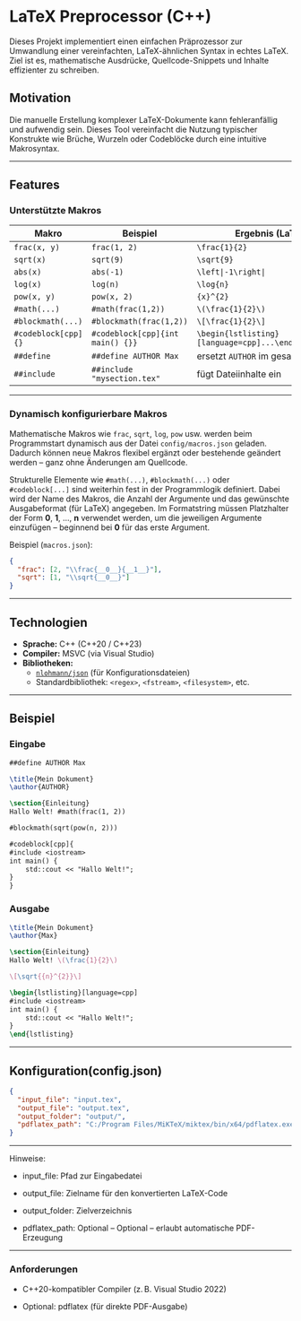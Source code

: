 # LaTeX Preprocessor (C++)

Dieses Projekt implementiert einen einfachen Präprozessor zur Umwandlung einer vereinfachten, LaTeX-ähnlichen Syntax in echtes LaTeX. Ziel ist es, mathematische Ausdrücke, Quellcode-Snippets und Inhalte effizienter zu schreiben.

## Motivation

Die manuelle Erstellung komplexer LaTeX-Dokumente kann fehleranfällig und aufwendig sein. Dieses Tool vereinfacht die Nutzung typischer Konstrukte wie Brüche, Wurzeln oder Codeblöcke durch eine intuitive Makrosyntax.

---

## Features

### Unterstützte Makros

| Makro                | Beispiel                        | Ergebnis (LaTeX)                    |
|---------------------|----------------------------------|--------------------------------------|
| `frac(x, y)`        | `frac(1, 2)`                     | `\frac{1}{2}`                        |
| `sqrt(x)`           | `sqrt(9)`                        | `\sqrt{9}`                           |
| `abs(x)`            | `abs(-1)`                        | `\left\|-1\right\|`                  |
| `log(x)`            | `log(n)`                         | `\log{n}`                            |
| `pow(x, y)`         | `pow(x, 2)`                      | `{x}^{2}`                            |
| `#math(...)`        | `#math(frac(1,2))`               | `\(\frac{1}{2}\)`                    |
| `#blockmath(...)`   | `#blockmath(frac(1,2))`          | `\[\frac{1}{2}\]`                    |
| `#codeblock[cpp]{}` | `#codeblock[cpp]{int main() {}}`| `\begin{lstlisting}[language=cpp]...\end{lstlisting}`|
| `##define`          | `##define AUTHOR Max`            | ersetzt `AUTHOR` im gesamten Text    |
| `##include`         | `##include "mysection.tex"`      | fügt Dateiinhalte ein                 |

---

### Dynamisch konfigurierbare Makros

Mathematische Makros wie `frac`, `sqrt`, `log`, `pow` usw. werden beim Programmstart dynamisch aus der Datei `config/macros.json` geladen. Dadurch können neue Makros flexibel ergänzt oder bestehende geändert werden – ganz ohne Änderungen am Quellcode.

Strukturelle Elemente wie `#math(...)`, `#blockmath(...)` oder `#codeblock[...]` sind weiterhin fest in der Programmlogik definiert. Dabei wird der Name des Makros, die Anzahl der Argumente und das gewünschte Ausgabeformat (für LaTeX) angegeben. Im Formatstring müssen Platzhalter der Form __0__, __1__, ..., __n__ verwendet werden, um die jeweiligen Argumente einzufügen – beginnend bei __0__ für das erste Argument.

Beispiel (`macros.json`):

```json
{
  "frac": [2, "\\frac{__0__}{__1__}"],
  "sqrt": [1, "\\sqrt{__0__}"]
}
```

--- 

## Technologien

- **Sprache:** C++ (C++20 / C++23)
- **Compiler:** MSVC (via Visual Studio)
- **Bibliotheken:**
  - [`nlohmann/json`](https://github.com/nlohmann/json) (für Konfigurationsdateien)
  - Standardbibliothek: `<regex>`, `<fstream>`, `<filesystem>`, etc.

---

## Beispiel

### Eingabe

```latex
##define AUTHOR Max

\title{Mein Dokument}
\author{AUTHOR}

\section{Einleitung}
Hallo Welt! #math(frac(1, 2))

#blockmath(sqrt(pow(n, 2)))

#codeblock[cpp]{
#include <iostream>
int main() {
    std::cout << "Hallo Welt!";
}
}

```

### Ausgabe 
```latex
\title{Mein Dokument}
\author{Max}

\section{Einleitung}
Hallo Welt! \(\frac{1}{2}\)

\[\sqrt{{n}^{2}}\]

\begin{lstlisting}[language=cpp]
#include <iostream>
int main() {
    std::cout << "Hallo Welt!";
}
\end{lstlisting}
```

---

## Konfiguration(config.json)

```json
{
  "input_file": "input.tex",
  "output_file": "output.tex",
  "output_folder": "output/",
  "pdflatex_path": "C:/Program Files/MiKTeX/miktex/bin/x64/pdflatex.exe"
}
```

---

Hinweise:

* input_file: Pfad zur Eingabedatei

* output_file: Zielname für den konvertierten LaTeX-Code

* output_folder: Zielverzeichnis

* pdflatex_path: Optional – Optional – erlaubt automatische PDF-Erzeugung

---

### Anforderungen 

* C++20-kompatibler Compiler (z. B. Visual Studio 2022)

* Optional: pdflatex (für direkte PDF-Ausgabe)
